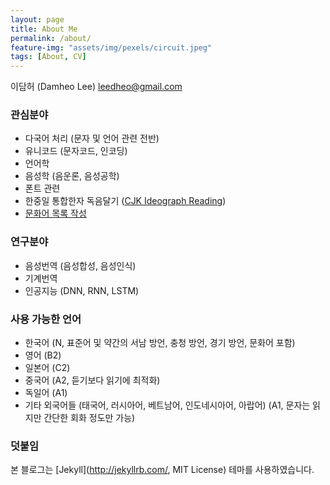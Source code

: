 ```yaml
---
layout: page
title: About Me
permalink: /about/
feature-img: "assets/img/pexels/circuit.jpeg"
tags: [About, CV]
---
```


이담허 (Damheo Lee) leedheo@gmail.com

### 관심분야
- 다국어 처리 (문자 및 언어 관련 전반)
- 유니코드 (문자코드, 인코딩)
- 언어학
- 음성학 (음운론, 음성공학)
- 폰트 관련
- 한중일 통합한자 독음달기 ([CJK Ideograph Reading](https://github.com/leedheo/CJKReadings))
- [문화어 목록 작성](https://gist.github.com/leedheo/8172e7e19e41415906d7d6447c0b8db1)

### 연구분야
- 음성번역 (음성합성, 음성인식)
- 기계번역
- 인공지능 (DNN, RNN, LSTM)


### 사용 가능한 언어
- 한국어 (N, 표준어 및 약간의 서남 방언, 충청 방언, 경기 방언, 문화어 포함)
- 영어 (B2)
- 일본어 (C2)
- 중국어 (A2, 듣기보다 읽기에 최적화)
- 독일어 (A1)
- 기타 외국어들 (태국어, 러시아어, 베트남어, 인도네시아어, 아랍어) (A1, 문자는 읽지만 간단한 회화 정도만 가능)

### 덧붙임
본 블로그는 [Jekyll](http://jekyllrb.com/, MIT License) 테마를 사용하였습니다.

